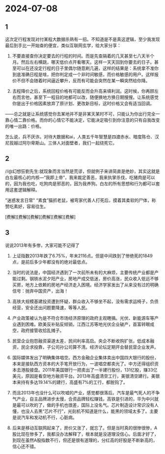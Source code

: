 # 2024-07-08

## 1

这次定行程发现对付某程大数据杀熟有一招。不知道是不是真这逻辑，至少我发现最后到手比一开始查的便宜，类似互联网玄学，给大家分享：

1. 不要直接查你决定要去的行程的时间。而是先查隔着的几天甚至七八天半个月。然后左右横跳，哪天低价点开看哪天。这样一天天回到你要去的日子。甚至可以在还没定行程的日子里偶尔随意刷几遍，这样的结果是：系统拿不准你到底准确日程是啥，把你判定成一个非时间敏感，而价格敏感的用户。这样报价不但不会随着时间逼近攀升，反而有可能会突然在某一瞬突然给你降。

2. 去程降价之后，系统回程价格有可能反而会升高来填利润。这时候，你再顾左右而言他，甚至下一程目的地都可以改，随便换地方换日期搜搜。让系统感觉你是出于价格因素放弃了原计划、更改新目标，这时价格又会有适当回调。

——总之就是让系统感觉你去某地并不是非某天某时不可，只能认为你出行完全一靠心情二靠价格。而你的心情它不能决定，它能决定吸引到你注意的只有自我改变的唯一出路：价格。

怎么说，兵不厌诈。对待大数据和ai，人类五千年智慧是四渡赤水、暗度陈仓、汉尼拔越过阿尔卑斯山。三体人对面壁者，我们一起绕死它。






## 2


//@幻想狂劉先生:就现象而言当然是荒谬，但就例子来讲简直是绝妙，其实这就是白左最核心的内核—“我即上帝”，我来裁定善恶，我来执掌杀伐，吃猪肉是可以的，因为我也吃，吃狗肉是邪恶的，因为我养狗。白左的所有思想和行为都可以套用这套逻辑解释。

"迷惑发言日常" “素食”猫抓老鼠，被弯家代善人打死后，摸着其柔软的尸体，称赞吃素好，容易往生。

[费解][费解][费解][费解][费解][费解] 







## 3

说说2013年有多惨，大家可能不记得了

1. 上证指数2013年跌了6.75%，年末2116点。但是中间跌到了惨绝死的1849点，是前后多少年都没有的绝对最低点。

2. 当时的说法是，中国经济遇到了一次前所未有的大麻烦，主要传统产业都是产能过剩。钢铁水泥夕阳产业，房地产成交低迷，房价高涨，民众收入低远不够买房，地方上依赖的房地产经济走入困境。经济学家发出了从来没有过的明确信号：抛弃中国资产，出海！

3. 高铁大规模基建投资遭到怀疑，群众收入不够坐不起，没有需求运椅子，负债经营，安全还出问题要降速，等等人民。

4. 产业政策被认为是不符合市场经济原理的政府主观瞎搞。光伏、新能源车等产业遇到困难。欧美反补贴反倾销，江西江苏等地光伏企业破产，首富转眼成空，政府接管收拾乱摊子。

5. 民营企业抱怨融资渠道太差，民间利率高启。央企不断收购扩张，低成本融资，民企求投靠，子公司孙公司算不清。经济论坛定期开会替民营企业发声。

6. 国际媒体发出了明确集体唱空。西方金融企业集体卖出中国四大银行的股份，本来是接轨西方资本的大手笔开放行为，一波唱空都卖光了。中方还得组织资本去港股接盘。2011年美国银行一把卖出了一半建行股份，131亿股，赚33亿美元，原因是看空地方融资平台。2013年高盛清空工行，美银清空建行。美银本来持有多达19.14%的建行，高盛有7%的工行，都脱钩了。

7. 而且2013年也没什么可以吹嘘的产业，感觉都很落后。汽车是最气死人的不争气产业，自主品牌进步太慢，合资品牌轻松赚钱。高铁是引进的，华为中兴就是最可以吹的了，做的手机也很差，国际上没名气。芯片制造设计常识没有人懂，也没人去黑“芯片不行”，光刻机不知道是什么，能黑的领域太多了。主要是说汽车和发动机不行，心脏病。

8. 后来是移动互联网起来了，房价又涨了，就忘了。但是当时真的很惨很惨，A股比现在惨多了，我都没办法解释了，根本就是没道理没信心。后面才好了，到现在虽然A股指数不行，但还是很有道理的，分红高的好股是不断新高的，信心还不错。






